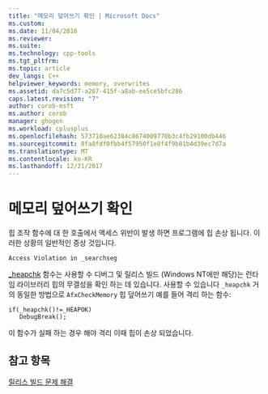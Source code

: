 ```yaml
---
title: "메모리 덮어쓰기 확인 | Microsoft Docs"
ms.custom: 
ms.date: 11/04/2016
ms.reviewer: 
ms.suite: 
ms.technology: cpp-tools
ms.tgt_pltfrm: 
ms.topic: article
dev_langs: C++
helpviewer_keywords: memory, overwrites
ms.assetid: da7c5d77-a267-415f-a8ab-ee5ce5bfc286
caps.latest.revision: "7"
author: corob-msft
ms.author: corob
manager: ghogen
ms.workload: cplusplus
ms.openlocfilehash: 573710ae62384c8674009770b3c4fb29100db446
ms.sourcegitcommit: 8fa8fdf0fbb4f57950f1e8f4f9b81b4d39ec7d7a
ms.translationtype: MT
ms.contentlocale: ko-KR
ms.lasthandoff: 12/21/2017
---
```

# <a name="checking-for-memory-overwrites"></a>메모리 덮어쓰기 확인
힙 조작 함수에 대 한 호출에서 액세스 위반이 발생 하면 프로그램에 힙 손상 됩니다. 이러한 상황의 일반적인 증상 것입니다.  
  
```  
Access Violation in _searchseg  
```  
  
 [_heapchk](../../c-runtime-library/reference/heapchk.md) 함수는 사용할 수 디버그 및 릴리스 빌드 (Windows NT에만 해당)는 런타임 라이브러리 힙의 무결성을 확인 하는 데 있습니다. 사용할 수 있습니다 `_heapchk` 거의 동일한 방법으로 `AfxCheckMemory` 힙 덮어쓰기 예를 들어 격리 하는 함수:  
  
```  
if(_heapchk()!=_HEAPOK)  
   DebugBreak();  
```  
  
 이 함수가 실패 하는 경우 해야 격리 이때 힙이 손상 되었습니다.  
  
## <a name="see-also"></a>참고 항목  
 [릴리스 빌드 문제 해결](../../build/reference/fixing-release-build-problems.md)